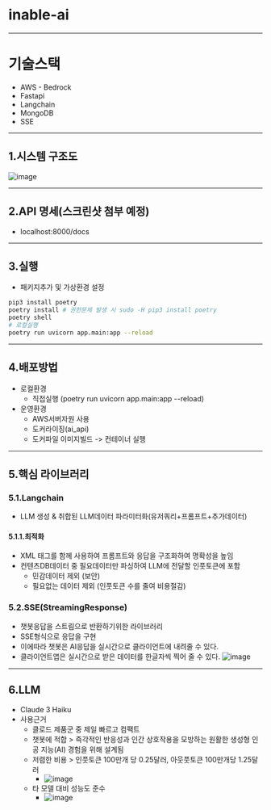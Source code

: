 # inable-ai

--- 
# 기술스택
- AWS - Bedrock
- Fastapi
- Langchain
- MongoDB
- SSE

--- 
## 1.시스템 구조도
![image](https://github.com/user-attachments/assets/4b89c8bb-dab7-40f4-a2e1-5f882f47072d)


--- 
## 2.API 명세(스크린샷 첨부 예정)
- localhost:8000/docs

--- 
## 3.실행
- 패키지추가 및 가상환경 설정
```bash
pip3 install poetry
poetry install # 권한문제 발생 시 sudo -H pip3 install poetry
poetry shell
# 로컬실행
poetry run uvicorn app.main:app --reload
```

--- 
## 4.배포방법
- 로컬환경
   - 직접실행 (poetry run uvicorn app.main:app --reload)
- 운영환경
   - AWS서버자원 사용
   - 도커라이징(ai_api)
   - 도커파일 이미지빌드 -> 컨테이너 실행

---
## 5.핵심 라이브러리
### 5.1.Langchain
- LLM 생성 & 취합된 LLM데이터 파라미터화(유저쿼리+프롬프트+추가데이터)

#### 5.1.1.최적화
- XML 태그를 함께 사용하여 프롬프트와 응답을 구조화하여 명확성을 높임
- 컨텐츠DB데이터 중 필요데이터만 파싱하여 LLM에 전달할 인풋토큰에 포함
   - 민감데이터 제외 (보안)
   - 필요없는 데이터 제외 (인풋토큰 수를 줄여 비용절감)

### 5.2.SSE(StreamingResponse)
- 챗봇응답을 스트림으로 반환하기위한 라이브러리
- SSE형식으로 응답을 구현
- 이에따라 챗봇은 AI응답을 실시간으로 클라이언트에 내려줄 수 있다.
- 클라이언트앱은 실시간으로 받은 데이터를 한글자씩 찍어 줄 수 있다.
![image](https://github.com/user-attachments/assets/bc82abd1-82ba-4dcd-97aa-6b4156da45d3)

---
## 6.LLM
- Claude 3 Haiku
- 사용근거
   - 클로드 제품군 중 제일 빠르고 컴팩트
   - 챗봇에 적합 > 즉각적인 반응성과 인간 상호작용을 모방하는 원활한 생성형 인공 지능(AI) 경험을 위해 설계됨
   - 저렴한 비용 > 인풋토큰 100만개 당 0.25달러, 아웃풋토큰 100만개당 1.25달러
      - ![image](https://github.com/user-attachments/assets/b9120cfc-6479-4b50-b0da-5fc0701b347e) 
   - 타 모델 대비 성능도 준수
      - ![image](https://github.com/user-attachments/assets/2c77a483-dd63-4eac-bc62-1b6e329e389d) 
